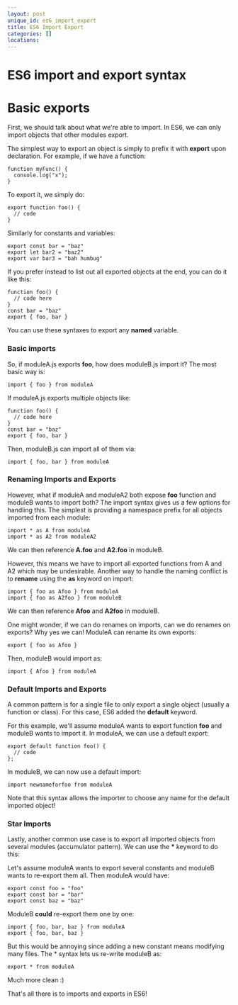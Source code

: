 ```yaml
---
layout: post
unique_id: es6_import_export
title: ES6 Import Export
categories: []
locations: 
---
```


# ES6 import and export syntax

# Basic exports

First, we should talk about what we're able to import.  In ES6, we can only import objects that other modules export.

The simplest way to export an object is simply to prefix it with **export** upon declaration.  For example, if we have a function:

```
function myFunc() {
  console.log("x");
}
```

To export it, we simply do:

```
export function foo() {
  // code
}
```

Similarly for constants and variables:

```
export const bar = "baz"
export let bar2 = "baz2"
export var bar3 = "bah humbug"
```

If you prefer instead to list out all exported objects at the end, you can do it like this:

```
function foo() {
  // code here
}
const bar = "baz"
export { foo, bar }
```

You can use these syntaxes to export any **named** variable.

### Basic imports

So, if moduleA.js exports **foo**, how does moduleB.js import it?  The most basic way is:

```
import { foo } from moduleA
```

If moduleA.js exports multiple objects like:

```
function foo() {
  // code here
}
const bar = "baz"
export { foo, bar }
```

Then, moduleB.js can import all of them via:
```
import { foo, bar } from moduleA
```

### Renaming Imports and Exports

However, what if moduleA and moduleA2 both expose **foo** function and moduleB wants to import both?  The import syntax gives us a few options for handling this.  The simplest is providing a namespace prefix for all objects imported from each module:

```
import * as A from moduleA
import * as A2 from moduleA2
```

We can then reference **A.foo** and **A2.foo** in moduleB.

However, this means we have to import all exported functions from A and A2 which may be undesirable.  Another way to handle the naming conflict is to **rename** using the **as** keyword on import:

```
import { foo as Afoo } from moduleA
import { foo as A2foo } from moduleB
```

We can then reference **Afoo** and **A2foo** in moduleB.

One might wonder, if we can do renames on imports, can we do renames on exports?  Why yes we can!  ModuleA can rename its own exports:

```
export { foo as Afoo }
```

Then, moduleB would import as:

```
import { Afoo } from moduleA
```

### Default Imports and Exports

A common pattern is for a single file to only export a single object (usually a function or class).  For this case, ES6 added the **default** keyword.

For this example, we'll assume moduleA wants to export function **foo** and moduleB wants to import it.  In moduleA, we can use a default export:

```
export default function foo() {
  // code
};
```

In moduleB, we can now use a default import:

```
import newnameforfoo from moduleA
```

Note that this syntax allows the importer to choose any name for the default imported object!

### Star Imports

Lastly, another common use case is to export all imported objects from several modules (accumulator pattern).  We can use the **\*** keyword to do this:

Let's assume moduleA wants to export several constants and moduleB wants to re-export them all.  Then moduleA would have:

```
export const foo = "foo"
export const bar = "bar"
export const baz = "baz"
```

ModuleB **could** re-export them one by one:

```
import { foo, bar, baz } from moduleA
export { foo, bar, baz }
```

But this would be annoying since adding a new constant means modifying many files.  The \* syntax lets us re-write moduleB as:

```
export * from moduleA
```

Much more clean :)

That's all there is to imports and exports in ES6!
